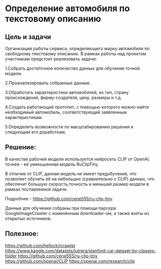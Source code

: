 # Определение автомобиля по текстовому описанию
## Цель и задачи
Организация работы сервиса, определяющего марку автомобиля по свободному текстовому описанию.
В рамках работы над проектом участникам предстоит реализовать задачи:

1.Собрать достаточное количество данных для обучения точной модели.
	
2.Проанализировать собранные данные.
	
3.Обработать характеристики автомобилей, их тип, страну происхождения,
фирму-создателя, цену, размеры и т.д.
	
4.Создать работающий прототип, с помощью которого 
можно найти необходимый автомобиль, соответствующий заявленным характеристикам.
	
5.Определить возможности по масштабированию решения и следующим его доработкам;

## Решение:

В качестве рабочей модели используется нейросеть CLIP от OpenAI, точнее - её уменьшенная модель RuClipTiny. 

В отличие от CLIP, данная модель не имеет предобучения, что позволяет обучить её на небольших (сравнительно с CLIP) данных,
что обеспечит большую скорость,точность и меньший размер модели в рамках поставленной задачи.

Подробнее - https://github.com/cene555/ru-clip-tiny

Данные для обучения собраны при помощи парсера GoogleImageCrawler с изменённым downloader-ом, а также взяты из открытых источников.

## Полезное:

https://github.com/hellock/icrawler
https://www.kaggle.com/datasets/jutrera/stanford-car-dataset-by-classes-folder
https://github.com/cene555/ru-clip-tiny
https://github.com/openai/CLIP
https://openai.com/research/clip
